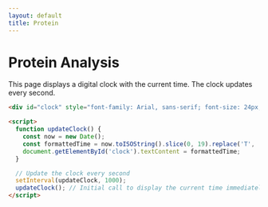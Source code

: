 ```yaml
---
layout: default
title: Protein
---
```


# Protein Analysis

This page displays a digital clock with the current time. The clock updates every second.

```html
<div id="clock" style="font-family: Arial, sans-serif; font-size: 24px; text-align: center; margin-top: 20px;"></div>

<script>
  function updateClock() {
    const now = new Date();
    const formattedTime = now.toISOString().slice(0, 19).replace('T', ' ');
    document.getElementById('clock').textContent = formattedTime;
  }

  // Update the clock every second
  setInterval(updateClock, 1000);
  updateClock(); // Initial call to display the current time immediately
</script>
```
